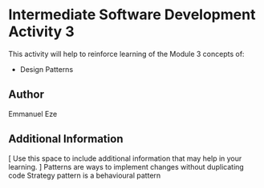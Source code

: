 # Intermediate Software Development Activity 3

This activity will help to reinforce learning of the Module 3 concepts of:

- Design Patterns

## Author

Emmanuel Eze

## Additional Information

[ Use this space to include additional information that may help in your learning. ]
Patterns are ways to implement changes without duplicating code
Strategy pattern is a behavioural pattern 